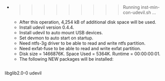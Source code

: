 * >>>>>>>>> Running inst-min-con-udevil.sh ...
  * After this operation, 4,254 kB of additional disk space will be used.
  * Install udevil version 0.4.4.
  * Install udevil to auto mount USB devices.
  * Set devmon to auto start on startup.
  * Need ntfs-3g driver to be able to read and write ntfs partition.
  * Need exfat-fuse to be able to read and write exfat partition.
  * Disk size = 1466876K. Space Used = 5364K. Runtime = 00:00:00:01.
  * The following NEW packages will be installed:
  ```bash
libglib2.0-0 udevil
  ```
